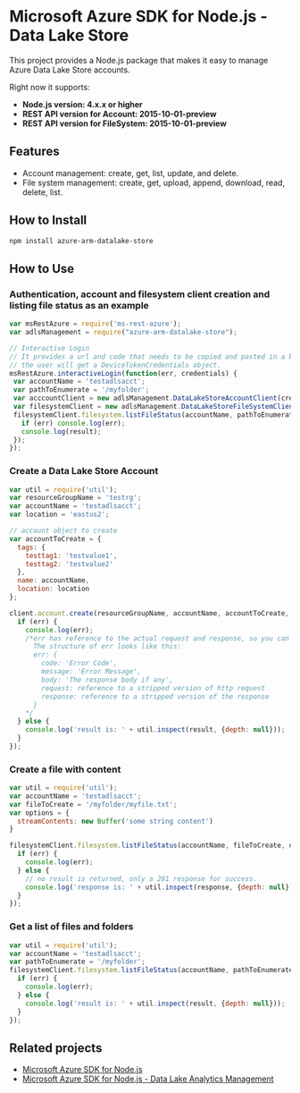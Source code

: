 # Microsoft Azure SDK for Node.js - Data Lake Store

This project provides a Node.js package that makes it easy to manage Azure Data Lake Store accounts.

Right now it supports:

  *  **Node.js version: 4.x.x or higher**
  *  **REST API version for Account: 2015-10-01-preview**
  *  **REST API version for FileSystem: 2015-10-01-preview**

## Features

- Account management: create, get, list, update, and delete.
- File system management: create, get, upload, append, download, read, delete, list.

## How to Install

```bash
npm install azure-arm-datalake-store
```

## How to Use

### Authentication, account and filesystem client creation and listing file status as an example

 ```javascript
 var msRestAzure = require('ms-rest-azure');
 var adlsManagement = require("azure-arm-datalake-store");
 
 // Interactive Login
 // It provides a url and code that needs to be copied and pasted in a browser and authenticated over there. If successful, 
 // the user will get a DeviceTokenCredentials object.
 msRestAzure.interactiveLogin(function(err, credentials) {
  var accountName = 'testadlsacct';
  var pathToEnumerate = '/myfolder';
  var acccountClient = new adlsManagement.DataLakeStoreAccountClient(credentials, 'your-subscription-id');
  var filesystemClient = new adlsManagement.DataLakeStoreFileSystemClient(credentials, 'azuredatalakestore.net');
  filesystemClient.filesystem.listFileStatus(accountName, pathToEnumerate, function(err, result, request, response) {
    if (err) console.log(err);
    console.log(result);
  });
 });
 ```

### Create a Data Lake Store Account
```javascript
var util = require('util');
var resourceGroupName = 'testrg';
var accountName = 'testadlsacct';
var location = 'eastus2';

// account object to create
var accountToCreate = {
  tags: {
    testtag1: 'testvalue1',
    testtag2: 'testvalue2'
  },
  name: accountName,
  location: location
};

client.account.create(resourceGroupName, accountName, accountToCreate, function (err, result, request, response) {
  if (err) {
    console.log(err);
    /*err has reference to the actual request and response, so you can see what was sent and received on the wire.
      The structure of err looks like this:
      err: {
        code: 'Error Code',
        message: 'Error Message',
        body: 'The response body if any',
        request: reference to a stripped version of http request
        response: reference to a stripped version of the response
      }
    */
  } else {
    console.log('result is: ' + util.inspect(result, {depth: null}));
  }
});
```

### Create a file with content
```javascript
var util = require('util');
var accountName = 'testadlsacct';
var fileToCreate = '/myfolder/myfile.txt';
var options = {
  streamContents: new Buffer('some string content')
}

filesystemClient.filesystem.listFileStatus(accountName, fileToCreate, options, function (err, result, request, response) {
  if (err) {
    console.log(err);
  } else {
    // no result is returned, only a 201 response for success.
    console.log('response is: ' + util.inspect(response, {depth: null}));
  }
});
```

### Get a list of files and folders

```javascript
var util = require('util');
var accountName = 'testadlsacct';
var pathToEnumerate = '/myfolder';
filesystemClient.filesystem.listFileStatus(accountName, pathToEnumerate, function (err, result, request, response) {
  if (err) {
    console.log(err);
  } else {
    console.log('result is: ' + util.inspect(result, {depth: null}));
  }
});
```

## Related projects

- [Microsoft Azure SDK for Node.js](https://github.com/azure/azure-sdk-for-node)
- [Microsoft Azure SDK for Node.js - Data Lake Analytics Management](https://github.com/Azure/azure-sdk-for-node/tree/autorest/lib/services/dataLake.Store)